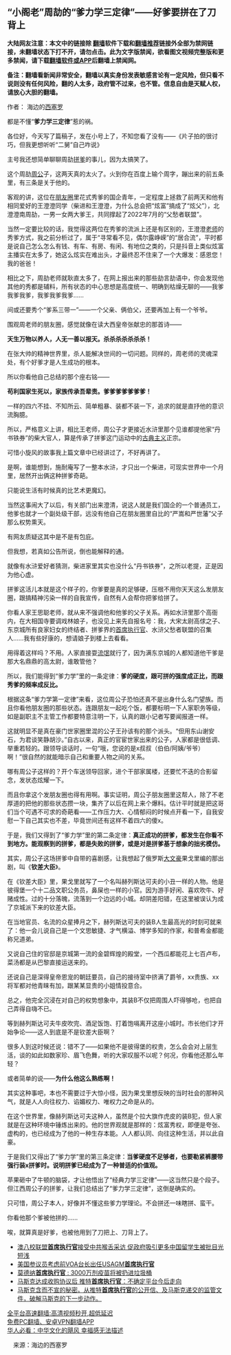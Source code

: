  <!-- 面包屑导航 --> <h2>“小阁老”周劼的“爹力学三定律”——好爹要拼在了刀背上</h2> <p class="notice"><b>大陆网友注意：本文中的链接除 <a href="https://github.com/bannedbook/fanqiang" >翻墙</a>软件下载和<a href="https://github.com/killgcd/justmysocks/blob/master/README.md">翻墙推荐</a>链接外全部为禁网链接，未翻墙状态下打不开，请勿点击。此为文字版禁闻，欲看图文视频完整版和更多禁闻，请下载<a href="https://github.com/bannedbook/fanqiang">翻墙软件或APP</a>后翻墙上禁闻网。</p><p>备注：翻墙看新闻非常安全，翻墙以真实身份发表敏感言论有一定风险，但只看不说则没有任何风险，翻的人太多，政府管不过来，也不管。信息自由是天赋人权，请放心大胆的翻墙。</b></p>  <div class="entry"> <p>作者： 海边的<a href="https://www.bannedbook.org/bnews/tag/%E8%A5%BF%E5%A1%9E%E7%BD%97/" class="st_tag internal_tag" rel="tag" title="标签 西塞罗 下的日志">西塞罗</a></p> <p>都是不懂“<strong>爹力学三定律</strong>”惹的祸。</p> <p>各位好，今天写了篇稿子，发在小号上了，不知您看了没有——《片子拍的很讨巧，但我更想听听“二舅”自己咋说》</p> <p>主号我还想简单聊聊周劼<a href="https://www.bannedbook.org/bnews/tag/%E6%8B%BC%E7%88%B9/" class="st_tag internal_tag" rel="tag" title="标签 拼爹 下的日志">拼爹</a>的事儿，因为太搞笑了。</p> <p>这个周劼<a href="https://www.bannedbook.org/bnews/tag/%e5%91%a8%e5%85%ac/" class="st_tag internal_tag" rel="tag" title="标签 周公 下的日志">周公</a>子，这两天真的太火了。火到你在百度上输个周字，蹦出来的前五条里，有三条是关于他的。</p> <p>客观的讲，这位在<a href="https://www.bannedbook.org/bnews/tag/%e6%9c%8b%e5%8f%8b%e5%9c%88/" class="st_tag internal_tag" rel="tag" title="标签 朋友圈 下的日志">朋友圈</a>里花式秀爹的国企青年，一定程度上拯救了前两天和他有相同爱好的王澄澄同学（柴进和王澄澄，为什么总会把“炫富”搞成了“炫父”），北澄澄南周劼，一男一女两大爹王，共同撑起了2022年7月的“父愁者联盟”。</p> <p>当然一定要比较的话，我觉得这两位在秀爹的流派上还是有区别的，王澄澄<a href="https://www.bannedbook.org/bnews/tag/%e8%80%81%e5%b8%88/" class="st_tag internal_tag" rel="tag" title="标签 老师 下的日志">老师</a>的秀爹方式，我之前分析过了，属于“寻常看不见，偶尔露峥嵘”的“居合流”，平时都是说自己怎么怎么有钱、有车、有房、有闲、有地位之类的，只是抖音上类似炫富主播实在太多了，她这么炫实在难出头，才最终忍不住来了一个大爆发：感恩您！我的爸爸！</p> <p>相比之下，周劼老师就耿直太多了，在网上报出来的那些劼言劼语中，你会发现他其他的秀都是辅料，所有状态的中心思想是高度统一、明确到枯燥无聊的——我爹我爹我爹，我爹我爹我爹……</p> <p>间或还要秀个“爹系三带一”——一个父亲、俩伯父，还要再加上有一个爷爷。</p> <p>围观周老师的朋友圈，感觉就像在读大西皇帝张献忠的那首诗——</p> <p><strong>天生万物以养人，人无一善以报天。杀杀杀杀杀杀杀！</strong></p> <p>在张大帅的精神世界里，杀人能解决世间的一切问题。同样的，周老师的灵魂深处，有个好爹才是人生成功的根本。</p>  <p>所以你看他自己总结的那个座右铭——</p> <p><strong>苟利国家生死以，家族传承吾辈责。爹爹爹爹爹爹爹！</strong></p> <p>一样的四六不挂、不知所云、简单粗暴、装都不装一下，追求的就是直抒他的意识流胸臆。</p> <p>所以，严格意义上讲，相比王老师，周公子才更接近水浒里那个见谁都提他家“丹书铁券”的柴大官人，算是传承了拼爹这门运动中的<a href="https://www.bannedbook.org/bnews/tag/%E5%8F%A4%E5%85%B8%E4%B8%BB%E4%B9%89/" class="st_tag internal_tag" rel="tag" title="标签 古典主义 下的日志">古典主义</a>正宗。</p> <p>可惜小旋风的故事我上篇文章中已经讲过了，不好再讲了。</p> <p>是啊，谁能想到，施耐庵写了一整本水浒，才只出一个柴进，可现实世界中一个月里，居然开出俩这种拼爹奇葩。</p> <p>只能说生活有时候真的比艺术更魔幻。</p> <p>当然这事闹大了以后，有关部门出来澄清，说这人就是我们国企的一个普通员工，他爹也就才一个副处级干部，远没有他自己在朋友圈里自比的“严嵩和严世藩”父子那么权势熏天。</p> <p>有网友质疑这其中是不是有包庇。</p> <p>但我想，若真如公告所说，倒也能解释的通。</p> <p>就像有水浒爱好者猜测，柴进家里其实也没什么“丹书铁券”，之所以老提，正是因为他心虚。</p> <p>拼爹这活儿本就是这个样子的，你爹要是真的足够硬，压根不用你天天这么发朋友圈，跟搞精神污染一样的自我宣传，自然有人会帮你把爹给拼了。</p>  <p>你看人家王思聪老师，就从来不强调他和他爹的父子关系。再如水浒里那个高衙内，在大相国寺要调戏林娘子，也没见上来先自报名号：我，大宋太尉高俅之子、东京城所有良家妇女的终结者、拼爹界的<a href="https://www.bannedbook.org/bnews/tag/%E9%A6%96%E5%B8%AD%E6%89%A7%E8%A1%8C%E5%AE%98/" class="st_tag internal_tag" rel="tag" title="标签 首席执行官 下的日志">首席执行官</a>、水浒父愁者联盟的召集人……我有些好康的，想请娘子到楼上去看看。</p> <p>用得着这样吗？不用。人家直接耍<span class='wp_keywordlink'><a href="https://www.bannedbook.org/forum11/topic282.html" title="禁片：评中国共产党的流氓本性" target="_blank">流氓</a></span>就行了，因为满东京城的人都知道他干爹是那大名鼎鼎的高太尉，谁敢管他？</p> <p>所以，我们能得到“爹力学”里的一条定律：<strong>爹的硬度，跟可拼的强度成正比，而跟秀爹的频率成反比。</strong></p> <p>根据这条“爹力学第一定律”来看，这位周公子恐怕还真不是出身什么名门望族。而且你看他朋友圈的那些状态。连跟朋友一起吃个饭，都要标明一下人家职务等级，如是副职主不主管工作都要特意注明一下，认真的跟小记者写要闻报道一样。</p> <p>这就明显不是真在豪门世家圈里混的公子王孙该有的那个派头。“但用东山谢安石，为君谈笑静胡沙。”自古以来，真正的官宦世家出来的公子，人家都是很低调、举重若轻的。跟领导谈话时，一句“哦，您说的是x叔叔（伯伯/阿姨/爷爷）啊！”很自然的就能暗示自己和重要人物之间的关系。</p> <p>哪有周公子这样的？开个车送领导回家，进个干部家属楼，还要忙不迭的合影留念，发状态炫耀一下。</p> <p>而且你拿这个发朋友圈也得有用啊。事实证明，周公子朋友圈里这帮人，除了不老厚道的把他的那些状态攒一块，集齐了以后在网上来个爆料。估计平时就是把这哥们当个可遇不可求的奇葩看——工作压力大、心情郁闷的时候点开看一下，自我安慰一下自己其实也不差，毕竟世间还有这样不着四六的傻x。</p> <p>于是，我们又得到了“爹力学”里的第二条定律：<strong>真正成功的拼爹，都发生在你看不到地方。能观察到的拼爹，都是失败的拼爹，或是对是拼爹基于想象的拙劣模仿。</strong></p> <p>其实，周公子这场拼爹中自带的喜剧感，让我想起了俄罗斯<a href="https://www.bannedbook.org/bnews/tag/%E5%A4%A7%E6%96%87%E8%B1%AA/" class="st_tag internal_tag" rel="tag" title="标签 大文豪 下的日志">大文豪</a>果戈里编的那出剧，叫《<strong>钦差大臣</strong>》。</p> <p>在《钦差大臣》里，果戈里就写了一个名叫赫列斯达可夫的小丑一样的人物。他是彼得堡一个十二品文职公务员，鼻屎也一样的小官。因为游手好闲、喜欢吹牛、好赌成性。过的十分落魄，流落到一个边远的小城。却阴差阳错，在这里被误认为成了京城派下来的钦差大臣。</p> <p>在当地官员、名流的众星捧月之下，赫列斯达可夫的装B人生最高光的时刻可就来了：他一会儿说自己是一个文思敏捷、才气横溢、博学多知的作家，和普希金都能称兄道弟。</p> <p>又说自己住的官邸是京城第一流的金碧辉煌的殿堂，一个西瓜都能花上七百卢布，菜汤都是从巴黎直接运送来的。</p>  <p>还说自己是深得皇帝恩宠的朝廷要员，自己的接待室中挤满了爵爷，xx贵族、xx将军都对他青睐有加，跟某某显贵的小姐情投意合。</p> <p>总之，他完全沉浸在对自己的权势想象中，其装B不仅把周围人吓得够呛，也把自己弄得自嗨不已。</p> <p>等到赫列斯达可夫牛皮吹完、酒足饭饱、打着饱嗝离开这座小城时。市长他们才开始争论——这人到底是不是钦差大臣啊？</p> <p>很多人到这时候还说：错不了——如果他不是彼得堡的权贵，怎么会会对上层生活，谈的如此如数家珍、眉飞色舞，听的大家叹服不以呢？何况，你看他还那么年轻？</p> <p>或者简单的说——<strong>为什么他这么熟练啊！</strong></p> <p>其实这种事吧，本也不需要过于大惊小怪，因为果戈里想反映的当时社会的那种风气，就是人人向往权力、谄媚权力、唯权力之命是从的。</p> <p>在这个世界里，像赫列斯达可夫这种人，虽然是个拉大旗作虎皮的装B犯，但人家就是在这种环境中锤炼出来的。他的世界观就是那样的：炫富秀权，即便是夸张、虚构的，也已经成为了他的一种生存本能。人人都认同、向往这种生活，并以此自豪。</p> <p>于是我们又得出了“爹力学”里的第三条定律：<strong>当爹硬度不足够者，也要勒紧裤腰带强行装x拼爹时。说明拼爹已经成为了一种普适的价值观。</strong></p> <p>苹果砸中了牛顿的脑袋，才让他悟出了“经典力学三定律”——这当然只是个段子。但江西周公子的拼爹，让我们总结出了“爹力学三定律”，这倒是确实的。</p> <p>只可惜，周公子本人，好像并不懂这些爹力学理论。不会拼还一味瞎拼、蛮干。</p> <p>你看他那个爹被他拼的……</p> <p>唉，就算真是好爹，也被他用到了刀把上、刀背上了。</p>  <p></p> <div id="taboola-mid-1"></div>  <ul class='op-related-articles' title='相关阅读'> <li><a href='https://www.bannedbook.org/bnews/headline/20220618/1747310.html' target='_blank'>澳八校联盟<b>首席执行官</b>接受中共喉舌采访 促政府吸引更多中国留学生被批目光短浅</a></li> <li><a href='https://www.bannedbook.org/bnews/worldnews/20220608/1743105.html' target='_blank'>美国参议员考虑前VOA台长出任USAGM<b>首席执行官</b></a></li> <li><a href='https://www.bannedbook.org/bnews/cnnews/20220525/1737317.html' target='_blank'>莫德纳<b>首席执行官</b> : 3000万剂疫苗将被扔进垃圾桶</a></li> <li><a href='https://www.bannedbook.org/bnews/worldnews/20220426/1724699.html' target='_blank'>马斯克达成收购协议后 推特<b>首席执行官</b>：不确定平台今后走向</a></li> <li><a href='https://www.bannedbook.org/bnews/bannedvideo/20220412/1718327.html' target='_blank'>马斯克含而不宣的秘密。从推特<b>首席执行官</b>的公开信、及马斯克递交的监管文件，破解马斯克的下一步动作。</a></li> </ul> <p class="texttj"> <a href="https://github.com/bannedbook/fanqiang/wiki/V2ray%E6%9C%BA%E5%9C%BA" target="_blank">全平台高速翻墙:高清视频秒开,超低延迟</a><br/> <a href="https://github.com/bannedbook/fanqiang/wiki/%E7%A6%81%E9%97%BB%E7%BD%91%E5%AE%89%E5%8D%93%E7%BF%BB%E5%A2%99%E6%96%B0%E9%97%BBAPP" target="_blank">免费PC翻墙、安卓VPN翻墙APP</a><br/> <a href="https://www.bannedbook.org/bnews/comments/20220220/1694796.html" target="_blank">华人必看：中华文化的飓风 幸福感无法描述</a> </p><p class="src-info">　来源：海边的西塞罗 </p><a name='sharetosocial'></a>  <div style="margin-bottom:5px;padding-bottom:5px;clear:both"> <div id="archive-pix-1" class="banner-ads"> <!-- AuctionX Display platform tag START --> <div id="27602x728x90x621x_ADSLOT1" clicktrack="%%CLICK_URL_ESC%%"></div>  <!-- AuctionX Display platform tag END --> </div> <div id="archive-pix-2" class="banner-ads"> <!-- AuctionX Display platform tag START --> <div id="27556x300x250x621x_ADSLOT1" clicktrack="%%CLICK_URL_ESC%%" style="margin:0 auto;text-align:center"></div>  <!-- AuctionX Display platform tag END --> </div> </div>  <div id="archive-pix-1" class="banner-ads"> <!-- AuctionX Display platform tag START --> <div id="27603x728x90x621x_ADSLOT1" clicktrack="%%CLICK_URL_ESC%%"></div>  <!-- AuctionX Display platform tag END --> </div> </div><!--END ENTRY--> 